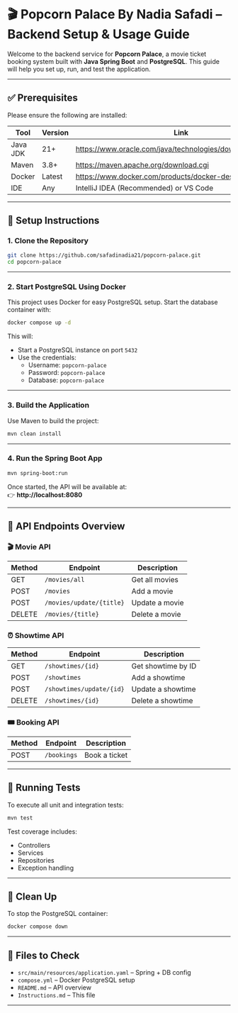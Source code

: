 
# 🎬 Popcorn Palace By Nadia Safadi – Backend Setup & Usage Guide

Welcome to the backend service for **Popcorn Palace**, a movie ticket booking system built with **Java Spring Boot** and **PostgreSQL**. This guide will help you set up, run, and test the application.

---

## ✅ Prerequisites

Please ensure the following are installed:

| Tool      | Version | Link                                      |
|-----------|---------|-------------------------------------------|
| Java JDK  | 21+     | https://www.oracle.com/java/technologies/downloads/#java21 |
| Maven     | 3.8+    | https://maven.apache.org/download.cgi     |
| Docker    | Latest  | https://www.docker.com/products/docker-desktop |
| IDE       | Any     | IntelliJ IDEA (Recommended) or VS Code    |

---

## 🚀 Setup Instructions

### 1. Clone the Repository

```bash
git clone https://github.com/safadinadia21/popcorn-palace.git
cd popcorn-palace
```
---

### 2. Start PostgreSQL Using Docker

This project uses Docker for easy PostgreSQL setup. Start the database container with:

```bash
docker compose up -d
```

This will:
- Start a PostgreSQL instance on port `5432`
- Use the credentials:
  - Username: `popcorn-palace`
  - Password: `popcorn-palace`
  - Database: `popcorn-palace`

---

### 3. Build the Application

Use Maven to build the project:

```bash
mvn clean install
```

---

### 4. Run the Spring Boot App

```bash
mvn spring-boot:run
```

Once started, the API will be available at:  
👉 **http://localhost:8080**

---

## 🔌 API Endpoints Overview

### 🎬 Movie API
| Method | Endpoint                 | Description         |
|--------|--------------------------|---------------------|
| GET    | `/movies/all`            | Get all movies      |
| POST   | `/movies`                | Add a movie         |
| POST   | `/movies/update/{title}`| Update a movie      |
| DELETE | `/movies/{title}`       | Delete a movie      |

### ⏰ Showtime API
| Method | Endpoint                    | Description            |
|--------|-----------------------------|------------------------|
| GET    | `/showtimes/{id}`           | Get showtime by ID     |
| POST   | `/showtimes`                | Add a showtime         |
| POST   | `/showtimes/update/{id}`    | Update a showtime      |
| DELETE | `/showtimes/{id}`           | Delete a showtime      |

### 🎟️ Booking API
| Method | Endpoint     | Description       |
|--------|--------------|-------------------|
| POST   | `/bookings`  | Book a ticket     |

---
## 🧪 Running Tests

To execute all unit and integration tests:

```bash
mvn test
```

Test coverage includes:
- Controllers
- Services
- Repositories
- Exception handling

---

## 🛑 Clean Up

To stop the PostgreSQL container:

```bash
docker compose down
```

---

## 📁 Files to Check

- `src/main/resources/application.yaml` – Spring + DB config  
- `compose.yml` – Docker PostgreSQL setup  
- `README.md` – API overview  
- `Instructions.md` – This file  

---

